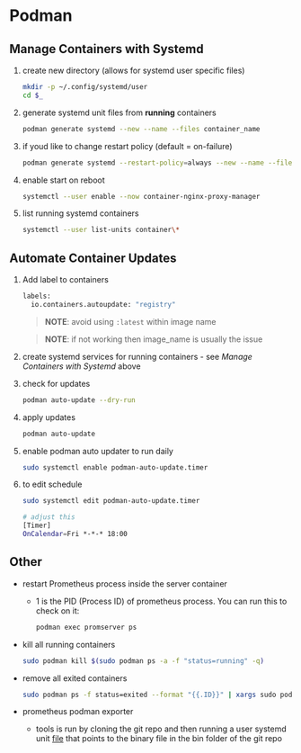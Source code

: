 # Podman

## Manage Containers with Systemd

1) create new directory (allows for systemd user specific files)

    ```bash
    mkdir -p ~/.config/systemd/user
    cd $_
    ```

2) generate systemd unit files from **running** containers

    ```bash
    podman generate systemd --new --name --files container_name
    ```

3) if youd like to change restart policy (default = on-failure)

    ```bash
    podman generate systemd --restart-policy=always --new --name --files container_name
    ```

4) enable start on reboot

    ```bash
    systemctl --user enable --now container-nginx-proxy-manager
    ```

5) list running systemd containers

    ```bash
    systemctl --user list-units container\*
    ```

## Automate Container Updates

1) Add label to containers

    ```bash
    labels:
      io.containers.autoupdate: "registry"
    ```

    > **NOTE**: avoid using `:latest` within image name

    > **NOTE**: if not working then image_name is usually the issue

2) create systemd services for running containers - see *Manage Containers with Systemd* above

3) check for updates

    ```bash
    podman auto-update --dry-run
    ```

4) apply updates

    ```bash
    podman auto-update
    ```

5) enable podman auto updater to run daily

    ```bash
    sudo systemctl enable podman-auto-update.timer
    ```

6) to edit schedule

    ```bash
    sudo systemctl edit podman-auto-update.timer

    # adjust this
    [Timer]
    OnCalendar=Fri *-*-* 18:00
    ```

## Other

* restart Prometheus process inside the server container

  * 1 is the PID (Process ID) of prometheus process. You can run this to check on it:

     ```bash
    podman exec promserver ps
    ```

* kill all running containers

    ```bash
    sudo podman kill $(sudo podman ps -a -f "status=running" -q)
    ```

* remove all exited containers

    ```bash
    sudo podman ps -f status=exited --format "{{.ID}}" | xargs sudo podman rm -f
    ```

* prometheus podman exporter

  * tools is run by cloning the git repo and then running a user systemd unit [file](./prometheus-podman-exporter.service) that points to the binary file in the bin folder of the git repo
